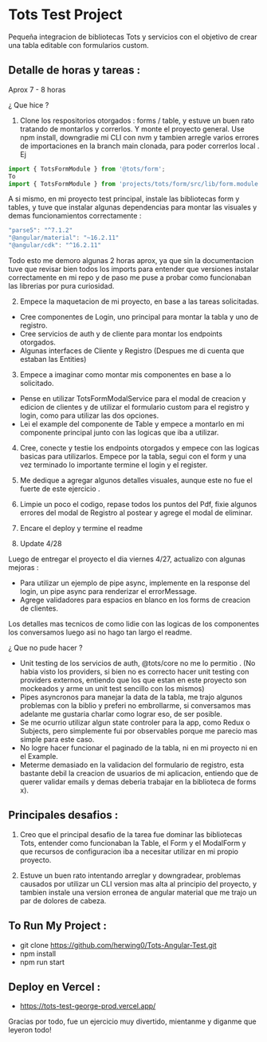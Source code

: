 
# Tots Test Project

Pequeña integracion de bibliotecas Tots y servicios con el objetivo de crear una tabla editable con formularios custom.


## Detalle de horas y tareas : 
Aprox 7 - 8 horas

¿ Que hice ?

 1) Clone los respositorios otorgados :  forms / table, y estuve un buen rato tratando de montarlos y correrlos. Y monte el proyecto general.
Use npm install, downgradie mi CLI con nvm y tambien arregle varios errores de importaciones en la branch main clonada, para poder correrlos local .
Ej 
```javascript
import { TotsFormModule } from '@tots/form';
To
import { TotsFormModule } from 'projects/tots/form/src/lib/form.module';

```
A si mismo, en mi proyecto test principal, instale las bibliotecas form y tables, y tuve que instalar algunas dependencias para montar las visuales y demas funcionamientos correctamente : 

```javascript
"parse5": "^7.1.2"
"@angular/material": "~16.2.11"
"@angular/cdk": "^16.2.11"
```
Todo esto me demoro algunas 2 horas aprox, ya que sin la documentacion tuve que revisar bien todos los imports para entender que versiones instalar correctamente en mi repo y de paso me puse a probar como funcionaban las librerias por pura curiosidad.

2) Empece la maquetacion de mi proyecto, en base a las tareas solicitadas.
- Cree componentes de Login, uno principal para montar la tabla y uno de registro.
- Cree servicios de auth y de cliente para montar los endpoints otorgados.
- Algunas interfaces de Cliente y Registro (Despues me di cuenta que estaban las Entities)

3) Empece a imaginar como montar mis componentes en base a lo solicitado.
- Pense en utilizar TotsFormModalService para el modal de creacion y edicion de clientes y de utilizar el formulario custom para el registro y login, como para utilizar las dos opciones.
- Lei el example del componente de Table y empece a montarlo en mi componente principal junto con las logicas que iba a utilizar.

4) Cree, conecte y testie los endpoints otorgados y empece con las logicas basicas para utilizarlos. Empece por la tabla, segui con el form y una vez terminado lo importante termine el login y el register. 

6) Me dedique a agregar algunos detalles visuales, aunque este no fue el fuerte de este ejercicio .

7) Limpie un poco el codigo, repase todos los puntos del Pdf, fixie algunos errores del modal de Registro al postear y agrege el modal de eliminar.

8) Encare el deploy y termine el readme 

9) Update 4/28

Luego de entregar el proyecto el dia viernes 4/27, actualizo con algunas mejoras :

- Para utilizar un ejemplo de pipe async, implemente en la response del login, un pipe async para renderizar el errorMessage.
- Agrege validadores para espacios en blanco en los forms de creacion de clientes.


Los detalles mas tecnicos de como lidie con las logicas de los componentes los conversamos luego asi no hago tan largo el readme.

¿ Que no pude hacer ?
- Unit testing de los servicios de auth, @tots/core no me lo permitio . (No habia visto los providers, si bien no es correcto hacer unit testing con providers externos, entiendo que los que estan en este proyecto son mockeados y arme un unit test sencillo con los mismos)
- Pipes asyncronos para manejar la data de la tabla, me trajo algunos problemas con la biblio y preferi no embrollarme, si conversamos mas adelante me gustaria charlar como lograr eso, de ser posible.
- Se me ocurrio utilizar algun state controler para la app, como Redux o Subjects, pero simplemente fui por observables porque me parecio mas simple para este caso.
- No logre hacer funcionar el paginado de la tabla, ni en mi proyecto ni en el Example.
- Meterme demasiado en la validacion del formulario de registro, esta bastante debil la creacion de usuarios de mi aplicacion, entiendo que de querer validar emails y demas deberia trabajar en la biblioteca de forms x).

## Principales desafios :
1) Creo que el principal desafio de la tarea fue dominar las bibliotecas Tots, entender como funcionaban la Table, el Form y el ModalForm y que recursos de configuracion iba a necesitar utilizar en mi propio proyecto.

2) Estuve un buen rato intentando arreglar y downgradear, problemas causados por utilizar un CLI version mas alta al principio del proyecto, y tambien instale una version erronea de angular material que me trajo un par de dolores de cabeza.


## To Run My Project :

- git clone https://github.com/herwing0/Tots-Angular-Test.git 
- npm install
- npm run start

## Deploy en Vercel :

- https://tots-test-george-prod.vercel.app/

Gracias por todo, fue un ejercicio muy divertido, mientanme y diganme que leyeron todo!
